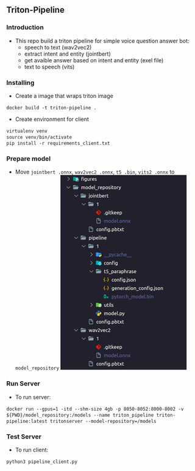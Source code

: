 ## Triton-Pipeline
### Introduction
- This repo build a triton pipeline for simple voice question answer bot:
    - speech to text (wav2vec2)
    - extract intent and entity (jointbert)
    - get avaible answer based on intent and entity (exel file)
    - text to speech (vits)
### Installing
- Create a image that wraps triton image
```
docker build -t triton-pipeline .
```

- Create environment for client
```
virtualenv venv
source venv/bin/activate
pip install -r requirements_client.txt
```

### Prepare model
- Move `jointbert .onnx`, `wav2vec2 .onnx`, `t5 .bin`, `vits2 .onnx` to `model_repository`
![model tree](figures/model_tree.png)

### Run Server
- To run server:
```
docker run --gpus=1 -itd --shm-size 4gb -p 8050-8052:8000-8002 -v ${PWD}/model_repository:/models --name triton_pipeline triton-pipeline:latest tritonserver --model-repository=/models
```


### Test Server

- To run client:
```
python3 pipeline_client.py
```

<!-- ```
docker run --gpus=1 -itd -p 8050-8052:8000-8002 -v ${PWD}/model_repository:/models --name triton_test nvcr.io/nvidia/tritonserver:21.10-py3 tritonserver --model-repository=/models
``` -->

<!-- ```
docker run --gpus=1 --rm --net=host -v ${PWD}/model_repository:/models nvcr.io/nvidia/tritonserver:23.08-py3 tritonserver --model-repository=/models

``` -->

<!-- # NOW TEST
```
docker run --gpus=1 -itd --add-host=host.docker.internal:host-gateway -p 8050-8052:8000-8002 -v ${PWD}/model_repository:/models --name triton_test triton_test:latest tritonserver --model-repository=/models
```

```
docker logs -f triton_test
``` -->
